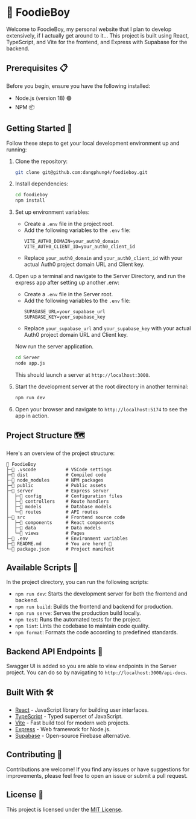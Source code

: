 # 🍔 FoodieBoy

Welcome to FoodieBoy, my personal website that I plan to develop extensively, if I actually get around to it... This project is built using React, TypeScript, and Vite for the frontend, and Express with Supabase for the backend.

## Prerequisites 📋

Before you begin, ensure you have the following installed:

- Node.js (version 18) 🟢
- NPM 📦

## Getting Started 🚀

Follow these steps to get your local development environment up and running:

1. Clone the repository:
   ```bash
   git clone git@github.com:dangphung4/foodieboy.git
   ```

2. Install dependencies:
   ```bash
   cd foodieboy
   npm install
   ```

3. Set up environment variables:
   - Create a `.env` file in the project root.
   - Add the following variables to the `.env` file:
     ```
     VITE_AUTH0_DOMAIN=your_auth0_domain
     VITE_AUTH0_CLIENT_ID=your_auth0_client_id
     ```
   - Replace `your_auth0_domain` and `your_auth0_client_id` with your actual Auth0 project domain URL and Client key.



4. Open up a terminal and navigate to the Server Directory, and run the express app after setting up another .env:
   - Create a `.env` file in the Server root.
   - Add the following variables to the `.env` file:
     ```
     SUPABASE_URL=your_supabase_url
     SUPABASE_KEY=your_supabase_key
     ```
   - Replace `your_supabase_url` and `your_supabase_key` with your actual Auth0 project domain URL and Client key.

    Now run the server application.
    ```bash
    cd Server
    node app.js
    ```
    This should launch a server at `http://localhost:3000`.

5. Start the development server at the root directory in another terminal:
   ```bash
   npm run dev
   ```

5. Open your browser and navigate to `http://localhost:5174` to see the app in action.

## Project Structure 🗺️

Here's an overview of the project structure:

```
📁 FoodieBoy
├─📁 .vscode           # VSCode settings
├─📁 dist              # Compiled code
├─📁 node_modules      # NPM packages
├─📁 public            # Public assets
├─📁 server            # Express server
│  ├─📁 config         # Configuration files
│  ├─📁 controllers    # Route handlers
│  ├─📁 models         # Database models
│  └─📁 routes         # API routes
├─📁 src               # Frontend source code
│  ├─📁 components     # React components
│  ├─📁 data           # Data models
│  └─📁 views          # Pages
├─📄 .env              # Environment variables
├─📄 README.md         # You are here! 📍
└─📄 package.json      # Project manifest
```

## Available Scripts 📜

In the project directory, you can run the following scripts:

- `npm run dev`: Starts the development server for both the frontend and backend.
- `npm run build`: Builds the frontend and backend for production.
- `npm run serve`: Serves the production build locally.
- `npm test`: Runs the automated tests for the project.
- `npm lint`: Lints the codebase to maintain code quality.
- `npm format`: Formats the code according to predefined standards.

## Backend API Endpoints 🚀

Swagger UI is added so you are able to view endpoints in the Server project. 
You can do so by navigating to `http://localhost:3000/api-docs`.


## Built With 🛠️

- [React](https://reactjs.org/) - JavaScript library for building user interfaces.
- [TypeScript](https://www.typescriptlang.org/) - Typed superset of JavaScript.
- [Vite](https://vitejs.dev/) - Fast build tool for modern web projects.
- [Express](https://expressjs.com/) - Web framework for Node.js.
- [Supabase](https://supabase.io/) - Open-source Firebase alternative.

## Contributing 🤝

Contributions are welcome! If you find any issues or have suggestions for improvements, please feel free to open an issue or submit a pull request.

## License 📄

This project is licensed under the [MIT License](LICENSE).
